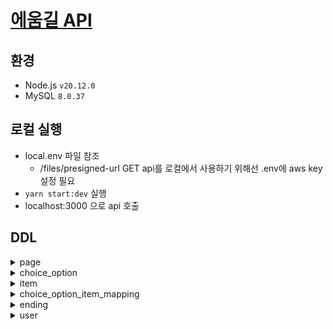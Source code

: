 # [에움길 API](aeum-gil.com)

## 환경
- Node.js `v20.12.0`
- MySQL `8.0.37`

## 로컬 실행
- local.env 파일 참조
  - /files/presigned-url GET api를 로컬에서 사용하기 위해선 .env에 aws key 설정 필요
- `yarn start:dev` 실행
- localhost:3000 으로 api 호출

## DDL

<details close>
	<summary>page</summary>
	
	CREATE TABLE page (
		id          int unsigned AUTO_INCREMENT PRIMARY KEY,
		description varchar(300)                       NULL COMMENT '페이지 설명',
		title       varchar(200)                       NOT NULL COMMENT '제목',
		content     text                               NOT NULL COMMENT '본문',
		created_at  datetime DEFAULT CURRENT_TIMESTAMP NOT NULL,
		updated_at  datetime DEFAULT CURRENT_TIMESTAMP NOT NULL ON UPDATE CURRENT_TIMESTAMP
	) COMMENT '페이지';
</details>
<details close>
	<summary>choice_option</summary>
	
	CREATE TABLE choice_option (
		id           int unsigned AUTO_INCREMENT PRIMARY KEY,
		page_id      int unsigned                       NOT NULL COMMENT '선택지가 속한 페이지 id',
		move_target_type tinyint unsigned                   null comment '1: 페이지, 2: 엔딩',
		target_id        int unsigned                       null comment '다음 페이지 id or 엔딩 id',
		order_num    tinyint unsigned                   NOT NULL COMMENT '선택지 순서',
		content      varchar(300)                       NOT NULL COMMENT '내용',
		created_at   datetime DEFAULT CURRENT_TIMESTAMP NOT NULL,
		updated_at   datetime DEFAULT CURRENT_TIMESTAMP NOT NULL ON UPDATE CURRENT_TIMESTAMP,
		CONSTRAINT choice_option_page_id_fk
			FOREIGN KEY (page_id) REFERENCES page (id)
				ON DELETE CASCADE,
	) COMMENT '선택지';

	create index choice_option_target_id_index
    	on choice_option (target_id);
</details>
<details close>
	<summary>item</summary>
	
	CREATE TABLE item (
		id          int unsigned AUTO_INCREMENT PRIMARY KEY,
		name        varchar(100)                       NOT NULL,
		description varchar(200)                       NOT NULL COMMENT '설명',
		importance  tinyint unsigned                   NOT NULL COMMENT '중요도',
		image       varchar(400)                       NOT NULL,
		created_at  datetime DEFAULT CURRENT_TIMESTAMP NOT NULL,
		updated_at  datetime DEFAULT CURRENT_TIMESTAMP NOT NULL ON UPDATE CURRENT_TIMESTAMP
	) COMMENT '아이템';
</details>
<details close>
	<summary>choice_option_item_mapping</summary>

	CREATE TABLE choice_option_item_mapping (
		choice_option_id int unsigned                       NOT NULL,
		item_id          int unsigned                       NOT NULL,
		action_type      tinyint unsigned                   NOT NULL COMMENT '1: 획득, 2: 소모',
		created_at       datetime DEFAULT CURRENT_TIMESTAMP NOT NULL,
		updated_at       datetime DEFAULT CURRENT_TIMESTAMP NOT NULL ON UPDATE CURRENT_TIMESTAMP,
		PRIMARY KEY (choice_option_id, item_id),
		CONSTRAINT choice_option_item_mapping_choice_option_id_fk
			FOREIGN KEY (choice_option_id) REFERENCES choice_option (id)
				ON DELETE CASCADE,
		CONSTRAINT choice_option_item_mapping_item_id_fk
			FOREIGN KEY (item_id) REFERENCES item (id)
				ON DELETE CASCADE
	) COMMENT '선택지-아이템 매핑';
</details>
<details close>
	<summary>ending</summary>

	create table ending (
		id          int unsigned auto_increment primary key,
		title       varchar(200)                       not null comment '제목',
		description varchar(300)                       not null comment '설명',
		content     text                               not null comment '본문',
		order_num   tinyint unsigned                   not null comment '엔딩 순서',
		created_at  datetime default CURRENT_TIMESTAMP not null,
		updated_at  datetime default CURRENT_TIMESTAMP not null on update CURRENT_TIMESTAMP,
		constraint ending_uq unique (order_num)
	) comment '엔딩';
</details>
<details close>
	<summary>user</summary>

	create table user (
		id         int unsigned auto_increment primary key,
		name       varchar(50)                        not null,
		password   varchar(500)                       not null,
		created_at datetime default (now())           not null,
		updated_at datetime default CURRENT_TIMESTAMP not null on update CURRENT_TIMESTAMP,
		constraint user_name_uindex unique (name)
	) comment '유저';
</details>
